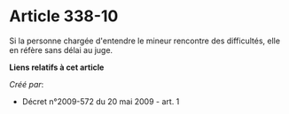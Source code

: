 # Article 338-10

Si la personne chargée d'entendre le mineur rencontre des difficultés, elle en réfère sans délai au juge.

**Liens relatifs à cet article**

_Créé par_:

  - Décret n°2009-572 du 20 mai 2009 - art. 1
